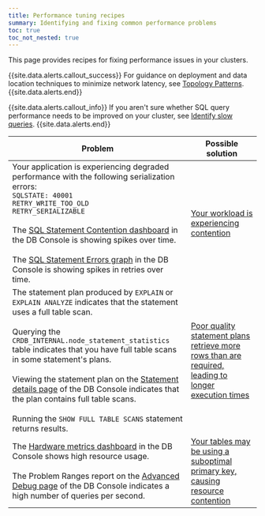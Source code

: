 ```yaml
---
title: Performance tuning recipes
summary: Identifying and fixing common performance problems
toc: true
toc_not_nested: true
---
```


This page provides recipes for fixing performance issues in your clusters.

{{site.data.alerts.callout_success}}
For guidance on deployment and data location techniques to minimize network latency, see [Topology Patterns](topology-patterns.html).
{{site.data.alerts.end}}

{{site.data.alerts.callout_info}}
If you aren't sure whether SQL query performance needs to be improved on your cluster, see [Identify slow queries](query-behavior-troubleshooting.html#identify-slow-statements).
{{site.data.alerts.end}}


Problem  | Possible solution
---------|--------------------
Your application is experiencing degraded performance with the following serialization errors:<br>`SQLSTATE: 40001`<br>`RETRY_WRITE_TOO_OLD`<br>`RETRY_SERIALIZABLE`<br><br>The [SQL Statement Contention dashboard](ui-sql-dashboard.html#sql-statement-contention) in the DB Console is showing spikes over time.<br><br>The [SQL Statement Errors graph](ui-sql-dashboard.html#sql-statement-errors) in the DB Console is showing spikes in retries over time. | [Your workload is experiencing contention](performance-recipes-solutions.html?filters=contention)
The statement plan produced by `EXPLAIN` or `EXPLAIN ANALYZE` indicates that the statement uses a full table scan.<br><br>Querying the `CRDB_INTERNAL.node_statement_statistics` table indicates that you have full table scans in some statement's plans.<br><br>Viewing the statement plan on the [Statement details page](ui-statements-page.html#statement-details-page) of the DB Console indicates that the plan contains full table scans.<br><br>Running the `SHOW FULL TABLE SCANS` statement returns results.  | [Poor quality statement plans retrieve more rows than are required, leading to longer execution times](performance-recipes-solutions.html?filters=fullscans)
The [Hardware metrics dashboard](ui-hardware-dashboard.html) in the DB Console shows high resource usage.<br><br>The Problem Ranges report on the [Advanced Debug page](ui-debug-pages.html) of the DB Console indicates a high number of queries per second. | [Your tables may be using a suboptimal primary key, causing resource contention](performance-recipes-solutions.html?filters=primarykey)
